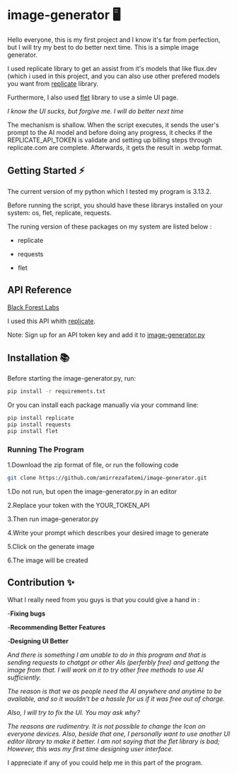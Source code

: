 # image-generator 🖥️
Hello everyone, this is my first project and I know it's far from perfection, but I will try my best to do better next time.
This is a simple image generator.

I used replicate library to get an assist from it's models that like flux.dev (which i used in this project, and you can also
use other prefered models you want from [replicate](https://replicate.com) library.

Furthermore, I also used [flet](https://flet.dev) library to use a simle UI page.

*I know the UI sucks, but forgive me. I will do better next time*

The mechanism is shallow. When the script executes, it sends the user's prompt to the AI model and before doing any progress, it
checks if the REPLICATE_API_TOKEN is validate and setting up billing steps through replicate.com are complete. Afterwards, it
gets the result in .webp format.
## Getting Started ⚡
The current version of my python which I tested my program is 3.13.2.

Before running the script, you should have these librarys installed on your system:
os, flet, replicate, requests.

The runing version of these packages on my system are listed below :

  + replicate
  
  + requests
  
  + flet
## API Reference
[Black Forest Labs](https://blackforestlabs.ai/)

I used this API whith [replicate](https://replicate.com).

Note: Sign up for an API token key and add it to [image-generator.py](https://github.com/amirrezafatemi/image-generator/blob/main/image-generator.py)
## Installation 📚
Before starting the image-generator.py, run:

```bash
pip install -r requirements.txt 
```

Or you can install each package manually via your command line:

```bash
pip install replicate
pip install requests
pip install flet
```
### Running The Program
1.Download the zip format of file, or run the following code
 ```bash
git clone https://github.com/amirrezafatemi/image-generator.git
```

1.Do not run, but open the image-generator.py in an editor

2.Replace your token with the YOUR_TOKEN_API

3.Then run image-generator.py

4.Write your prompt which describes your desired image to generate

5.Click on the generate image

6.The image will be created
## Contribution ✨
What I really need from you guys is that you could give a hand in :

  -**Fixing bugs**
  
  -**Recommending Better Features**
  
  -**Designing UI Better**
  
*And there is something I am unable to do in this program and that is sending requests to chatgpt or other AIs (perferbly
free) and gettong the image from that. I will work on it to try other free methods to use AI sufficiently.*

*The reason is that we as people need the AI anywhere and anytime to be available, and so it wouldn't be a hassle for us if it was free out of charge.*

*Also, I will try to fix the UI. You may ask why?*

*The reasons are rudimentry. It is not possible to change the Icon on everyone devices. Also, beside that one, I personally want to use another UI editor library to make it better. I am not saying that the flet library is bad; However, this was my first time designing user interface.*

I appreciate if any of you could help me in this part of the program.
